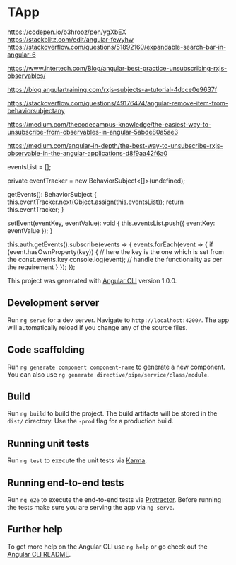 # TApp

https://codepen.io/b3hrooz/pen/ygXbEX			
https://stackblitz.com/edit/angular-fewyhw
https://stackoverflow.com/questions/51892160/expandable-search-bar-in-angular-6

https://www.intertech.com/Blog/angular-best-practice-unsubscribing-rxjs-observables/

https://blog.angulartraining.com/rxjs-subjects-a-tutorial-4dcce0e9637f

https://stackoverflow.com/questions/49176474/angular-remove-item-from-behaviorsubjectany

https://medium.com/thecodecampus-knowledge/the-easiest-way-to-unsubscribe-from-observables-in-angular-5abde80a5ae3

https://medium.com/angular-in-depth/the-best-way-to-unsubscribe-rxjs-observable-in-the-angular-applications-d8f9aa42f6a0



eventsList = [];

private eventTracker = new BehaviorSubject<[]>(undefined);

getEvents(): BehaviorSubject<any> {
    this.eventTracker.next(Object.assign(this.eventsList));
    return this.eventTracker;
  }

  setEvent(eventKey, eventValue): void {
    this.eventsList.push({ eventKey: eventValue });
  }



this.auth.getEvents().subscribe(events => {
      events.forEach(event => {
        if (event.hasOwnProperty(key)) { // here the key is the one which is set from the const.events.key
          console.log(event);
           // handle the functionality as per the requirement
        }
      });
    });

This project was generated with [Angular CLI](https://github.com/angular/angular-cli) version 1.0.0.

## Development server

Run `ng serve` for a dev server. Navigate to `http://localhost:4200/`. The app will automatically reload if you change any of the source files.

## Code scaffolding

Run `ng generate component component-name` to generate a new component. You can also use `ng generate directive/pipe/service/class/module`.

## Build

Run `ng build` to build the project. The build artifacts will be stored in the `dist/` directory. Use the `-prod` flag for a production build.

## Running unit tests

Run `ng test` to execute the unit tests via [Karma](https://karma-runner.github.io).

## Running end-to-end tests

Run `ng e2e` to execute the end-to-end tests via [Protractor](http://www.protractortest.org/).
Before running the tests make sure you are serving the app via `ng serve`.

## Further help

To get more help on the Angular CLI use `ng help` or go check out the [Angular CLI README](https://github.com/angular/angular-cli/blob/master/README.md).
